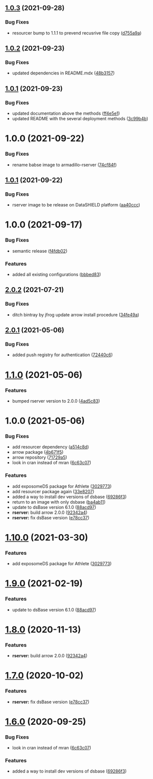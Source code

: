 ## [1.0.3](https://github.com/datashield/docker-armadillo-rserver-base/compare/@datashield/armadillo-rserver-v1.0.2...@datashield/armadillo-rserver-v1.0.3) (2021-09-28)


### Bug Fixes

* resourcer bump to 1.1.1 to prevend recusrive file copy ([d755a9a](https://github.com/datashield/docker-armadillo-rserver-base/commit/d755a9a7cd0006c687bfc9e6bd689c4d45c0b430))

## [1.0.2](https://github.com/datashield/docker-armadillo-rserver-base/compare/@datashield/armadillo-rserver-v1.0.1...@datashield/armadillo-rserver-v1.0.2) (2021-09-23)


### Bug Fixes

* updated dependencies in README.mdx ([48b3157](https://github.com/datashield/docker-armadillo-rserver-base/commit/48b31577af536c8931e9f2c7a326672a7691d7d3))

## [1.0.1](https://github.com/datashield/docker-armadillo-rserver-base/compare/@datashield/armadillo-rserver-v1.0.0...@datashield/armadillo-rserver-v1.0.1) (2021-09-23)


### Bug Fixes

* updated documentation above the methods ([ff4e5e1](https://github.com/datashield/docker-armadillo-rserver-base/commit/ff4e5e1d38233e6f833eaf20bb52f8c1e99566df))
* updated README with the several deployment methods ([3c99b4b](https://github.com/datashield/docker-armadillo-rserver-base/commit/3c99b4b13fc6753bbfa5e0f8521cfd144411aa8a))

# 1.0.0 (2021-09-22)


### Bug Fixes

* rename babse image to armadillo-rserver ([74cf84f](https://github.com/datashield/docker-armadillo-rserver-base/commit/74cf84faf3d4f582c63fce1b851b84dba937f13b))

## [1.0.1](https://github.com/datashield/docker-armadillo-rserver-base/compare/@datashield/rserver-v1.0.0...@datashield/rserver-v1.0.1) (2021-09-22)


### Bug Fixes

* rserver image to be release on DataSHIELD platform ([aa40ccc](https://github.com/datashield/docker-armadillo-rserver-base/commit/aa40ccc00b2a38e7609b0ddb1e9697bc9798e4e7))

# 1.0.0 (2021-09-17)


### Bug Fixes

* semantic release ([f4fdb02](https://github.com/datashield/docker-armadillo-rserver-base/commit/f4fdb025fe06a31c4accf720b6c4c0c3854fc655))


### Features

* added all existing configurations ([bbbed83](https://github.com/datashield/docker-armadillo-rserver-base/commit/bbbed83c99cb2c754b3e430f506ee1f29e1d9153))

## [2.0.2](https://github.com/molgenis/molgenis-ops-docker/compare/@molgenis/rserver-v2.0.1...@molgenis/rserver-v2.0.2) (2021-07-21)


### Bug Fixes

* ditch bintray by jfrog update arrow install procedure ([34fe49a](https://github.com/molgenis/molgenis-ops-docker/commit/34fe49a4444fbae15db02f28c8828e362d8ef495))

## [2.0.1](https://github.com/molgenis/molgenis-ops-docker/compare/@molgenis/rserver-v2.0.0...@molgenis/rserver-v2.0.1) (2021-05-06)


### Bug Fixes

* added push registry for authentication ([72440c6](https://github.com/molgenis/molgenis-ops-docker/commit/72440c6f68963cd9d46c322d0b14ca47149ed29d))

# [1.1.0](https://github.com/molgenis/molgenis-ops-docker/compare/@molgenis/rserver-v1.0.0...@molgenis/rserver-v1.1.0) (2021-05-06)


### Features

* bumped rserver version to 2.0.0 ([4ad5c83](https://github.com/molgenis/molgenis-ops-docker/commit/4ad5c83d8e0890e8846aa0ab6a8aa37957c591e7))

# 1.0.0 (2021-05-06)


### Bug Fixes

* add resourcer dependency ([a514c8d](https://github.com/molgenis/molgenis-ops-docker/commit/a514c8d0fc7c04f6b10c11e7b1baf80cd18308b8))
* arrow package ([4b671f5](https://github.com/molgenis/molgenis-ops-docker/commit/4b671f5d132fd6aa35798959c708eed37913105f))
* arrow repository ([71729a5](https://github.com/molgenis/molgenis-ops-docker/commit/71729a52a3e047e75b7aebd14f1a94eea4cc2452))
* look in cran instead of mran ([6c63c07](https://github.com/molgenis/molgenis-ops-docker/commit/6c63c0727e9add750da2e3cdbc17f0871f809fa1))


### Features

* add exposomeDS package for Athlete ([3029773](https://github.com/molgenis/molgenis-ops-docker/commit/3029773f538eddae1c9ae4a656f2171903d77293))
* add resourcer package again ([33e8207](https://github.com/molgenis/molgenis-ops-docker/commit/33e8207f2e42616b25e594257ed17c5e0ea3fdcc))
* added a way to install dev versions of dsbase ([69286f3](https://github.com/molgenis/molgenis-ops-docker/commit/69286f31389fcbeef3aad4755913e87074a70c9f))
* return to an image with only dsbase ([ba4ab11](https://github.com/molgenis/molgenis-ops-docker/commit/ba4ab11ac19b3765ed8176f8c0d844db922f6326))
* update to dsBase version 6.1.0 ([88acd97](https://github.com/molgenis/molgenis-ops-docker/commit/88acd97b2fc795ab82806ef070df366190337b4d))
* **rserver:** build arrow 2.0.0 ([92342a4](https://github.com/molgenis/molgenis-ops-docker/commit/92342a4b623b24269d6c94b0eb6b9a30ad94d668))
* **rserver:** fix dsBase version ([e78cc37](https://github.com/molgenis/molgenis-ops-docker/commit/e78cc37826f5e1cbcfac821089582212a497622c))

# [1.10.0](https://github.com/molgenis/molgenis-ops-docker/compare/@molgenis/ds-60-rserver-363-v1.9.0...@molgenis/ds-60-rserver-363-v1.10.0) (2021-03-30)


### Features

* add exposomeDS package for Athlete ([3029773](https://github.com/molgenis/molgenis-ops-docker/commit/3029773f538eddae1c9ae4a656f2171903d77293))

# [1.9.0](https://github.com/molgenis/molgenis-ops-docker/compare/@molgenis/ds-60-rserver-363-v1.8.0...@molgenis/ds-60-rserver-363-v1.9.0) (2021-02-19)


### Features

* update to dsBase version 6.1.0 ([88acd97](https://github.com/molgenis/molgenis-ops-docker/commit/88acd97b2fc795ab82806ef070df366190337b4d))

# [1.8.0](https://github.com/molgenis/molgenis-ops-docker/compare/@molgenis/ds-60-rserver-363-v1.7.0...@molgenis/ds-60-rserver-363-v1.8.0) (2020-11-13)


### Features

* **rserver:** build arrow 2.0.0 ([92342a4](https://github.com/molgenis/molgenis-ops-docker/commit/92342a4b623b24269d6c94b0eb6b9a30ad94d668))

# [1.7.0](https://github.com/molgenis/molgenis-ops-docker/compare/@molgenis/ds-60-rserver-363-v1.6.0...@molgenis/ds-60-rserver-363-v1.7.0) (2020-10-02)


### Features

* **rserver:** fix dsBase version ([e78cc37](https://github.com/molgenis/molgenis-ops-docker/commit/e78cc37826f5e1cbcfac821089582212a497622c))

# [1.6.0](https://github.com/molgenis/molgenis-ops-docker/compare/@molgenis/ds-60-rserver-363-v1.5.0...@molgenis/ds-60-rserver-363-v1.6.0) (2020-09-25)


### Bug Fixes

* look in cran instead of mran ([6c63c07](https://github.com/molgenis/molgenis-ops-docker/commit/6c63c0727e9add750da2e3cdbc17f0871f809fa1))


### Features

* added a way to install dev versions of dsbase ([69286f3](https://github.com/molgenis/molgenis-ops-docker/commit/69286f31389fcbeef3aad4755913e87074a70c9f))
